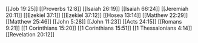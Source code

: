 [[Job 19:25]]
[[Proverbs 12:8]]
[[Isaiah 26:19]]
[[Isaiah 66:24]]
[[Jeremiah 20:11]]
[[Ezekiel 37:1]]
[[Ezekiel 37:12]]
[[Hosea 13:14]]
[[Matthew 22:29]]
[[Matthew 25:46]]
[[John 5:28]]
[[John 11:23]]
[[Acts 24:15]]
[[Romans 9:21]]
[[1 Corinthians 15:20]]
[[1 Corinthians 15:51]]
[[1 Thessalonians 4:14]]
[[Revelation 20:12]]
